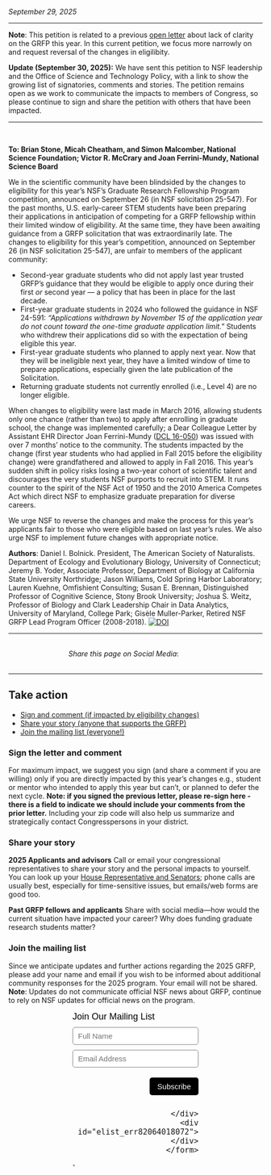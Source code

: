 *September 29, 2025*


----
**Note**: This petition is related to a previous [open letter](https://jasonjwilliamsny.github.io/grfp2025/) about lack of clarity on the GRFP this year. In this current petition, we focus more narrowly on and request reversal of the changes in eligilibity.

**Update (September 30, 2025):** We have sent this petition to NSF leadership and the Office of Science and Technology Policy, with a link to show the growing list of signatories, comments and stories. The petition remains open as we work to communicate the impacts to members of Congress, so please continue to sign and share the petition with others that have been impacted.

----
<br>

**To: Brian Stone, Micah Cheatham, and Simon Malcomber, National Science Foundation; Victor R. McCrary and Joan Ferrini-Mundy, National Science Board**

We in the scientific community have been blindsided by the changes to eligibility for this year’s NSF’s Graduate Research Fellowship Program competition, announced on September 26 (in NSF solicitation 25-547). For the past months, U.S. early-career STEM students have been preparing their applications in anticipation of competing for a GRFP fellowship within their limited window of eligibility. At the same time, they have been awaiting guidance from a GRFP solicitation that was extraordinarily late. The changes to eligibility for this year’s competition, announced on September 26 (in NSF solicitation 25-547), are unfair to members of the applicant community:

- Second-year graduate students who did not apply last year trusted GRFP’s guidance that they would be eligible to apply once during their first _or_ second year — a policy that has been in place for the last decade.
- First-year graduate students in 2024 who followed the guidance in NSF 24-591: _“Applications withdrawn by November 15 of the application year do not count toward the one-time graduate application limit.”_ Students who withdrew their applications did so with the expectation of being eligible this year. 
- First-year graduate students who planned to apply next year.  Now that they will be ineligible next year, they have a limited window of time to prepare applications, especially given the late publication of the Solicitation.
- Returning graduate students not currently enrolled (i.e., Level 4) are no longer eligible.

When changes to eligibility were last made in March 2016, allowing students only one chance (rather than two) to apply after enrolling in graduate school, the change was implemented carefully; a Dear Colleague Letter by Assistant EHR Director Joan Ferrini-Mundy ([DCL 16-050](https://www.nsf.gov/funding/opportunities/dcl-change-eligibility-nsf-graduate-research-fellowship-program/nsf16-050)) was issued with over 7 months’ notice to the community. The students impacted by the change (first year students who had applied in Fall 2015 before the eligibility change) were grandfathered and allowed to apply in Fall 2016. This year’s sudden shift in policy risks losing a two-year cohort of scientific talent and discourages the very students NSF purports to recruit into STEM. It runs counter to the spirit of the NSF Act of 1950  and the 2010 America Competes Act which direct NSF to emphasize graduate preparation for diverse careers.

We urge NSF to reverse the changes and make the process for this year’s applicants fair to those who were eligible based on last year’s rules. We also urge NSF to implement future changes with appropriate notice.

**Authors**: Daniel I. Bolnick. President, The American Society of Naturalists. Department of Ecology and Evolutionary Biology, University of Connecticut; Jeremy B. Yoder, Associate Professor, Department of Biology at California State University Northridge; Jason Williams, Cold Spring Harbor Laboratory; Lauren Kuehne, Omfishient Consulting; Susan E. Brennan, Distinguished Professor of Cognitive Science, Stony Brook University; Joshua S. Weitz, Professor of Biology and Clark Leadership Chair in Data Analytics, University of Maryland, College Park; Gisèle Muller-Parker, Retired NSF GRFP Lead Program Officer (2008-2018). [![DOI](https://zenodo.org/badge/1065774609.svg)](https://doi.org/10.5281/zenodo.17239535)

----

<style>
  .center-text {
    text-align: center;
  }
</style>

<div class="center-text">
<br>
<em>Share this page on Social Media</em>:

<!-- Load Font Awesome (via CDN) -->
<link
  rel="stylesheet"
  href="https://cdnjs.cloudflare.com/ajax/libs/font-awesome/6.5.2/css/all.min.css"
/>

<!-- Example: Linked Font Awesome icon -->
<a href="https://bsky.app/intent/compose?text=https%3A//laurenkuehne.github.io/grfpChanges/" target="_blank" rel="noopener noreferrer">
 <i class="fa-brands fa-bluesky"></i>
</a>&nbsp;&nbsp;&nbsp;

<a href="https://www.facebook.com/sharer/sharer.php?u=https%3A//laurenkuehne.github.io/grfpChanges/" target="_blank" rel="noopener noreferrer">
  <i class="fa-brands fa-facebook"></i>
</a>&nbsp;&nbsp;&nbsp;

<a href="https://twitter.com/intent/tweet?text=https%3A//laurenkuehne.github.io/grfpChanges/" target="_blank" rel="noopener noreferrer">
  <i class="fa-brands fa-x-twitter"></i>
</a>&nbsp;&nbsp;&nbsp;

<a href="https://www.linkedin.com/shareArticle?mini=true&url=https%3A//laurenkuehne.github.io/grfpChanges/" target="_blank" rel="noopener noreferrer">
  <i class="fa-brands fa-linkedin"></i>
</a>

</div>
<br>

----

## Take action

 - [Sign and comment (if impacted by eligibility changes)](https://laurenkuehne.github.io/grfpChanges/#sign-and-comment)
 - [Share your story (anyone that supports the GRFP)](https://laurenkuehne.github.io/grfpChanges/#share-your-story)
 - [Join the mailing list (everyone!)](https://laurenkuehne.github.io/grfpChanges/#join-the-mailing-list)

### Sign the letter and comment

For maximum impact, we suggest you sign (and share a comment if you are willing) only if you are directly impacted by this year’s changes e.g., student or mentor who intended to apply this year but can’t, or planned to defer the next cycle. **Note: if you signed the previous letter, please re-sign here - there is a field to indicate we should include your comments from the prior letter.** Including your zip code will also help us summarize and strategically contact Congresspersons in your district. 

<!-- Bravenet Embedded Service Code -->
<script src="https://apps.bravenet.com/go.js?service=guestbook;id=1;usernum=288440243" type="text/javascript" charset="utf-8"></script>

### Share your story

**2025 Applicants and advisors**
Call or email your congressional representatives to share your story and the personal impacts to yourself. You can look up your [House Representative and Senators](https://www.usa.gov/elected-officials); phone calls are usually best, especially for time-sensitive issues, but emails/web forms are good too.

**Past GRFP fellows and applicants**
Share with social media—how would the current situation have impacted your career? Why does funding graduate research students matter?

### Join the mailing list

Since we anticipate updates and further actions regarding the 2025 GRFP, please add your name and email if you wish to be informed about additional community responses for the 2025 program. Your email will not be shared. **Note**: Updates do not communicate official NSF news about GRFP, continue to rely on NSF updates for official news on the program.


  <!-- Start Bravenet.com Service Code -->
  <script type="text/javascript">
    function validate_elist_82064018072()
    {
      e = document.getElementById('elist_err82064018072');
      e.innerHTML="";
      regexPattern = "^[-!#$%&'*+./0-9=?A-Z^_`a-z{|}]+@[-!#$%&'*+/0-9=?A-Z^_`a-z{|}~.]+?.+[a-zA-Z]{2,4}$";
      if (!document.getElementById('elistaddress82064018072').value.match(regexPattern))
      {
        e.innerHTML += 'Invalid email address';
      }
      if (e.innerHTML != "") return false;
      return true;
    }
  </script>
  <!-- Start Bravenet.com Service Code -->
  <style type="text/css">
    .bravenet-subscribe {
      width:250px;
      font:normal 18px arial;
      margin:auto;
    }
    .bravenet-jointext {
      font:normal 18px arial;
      color:black;
      margin-bottom: 10px;
    }
    .bravenet-input {
      font: normal 15px arial;
      border: 1px solid grey;
      background: white;
      color: black;
      border-radius: 5px;
      padding: 5px 10px;
      height: 35px;
      margin-bottom: 10px;
      width: 100%;
      box-sizing: border-box;
      position: static;
      opacity: 1;
    }
    .bravenet-gobutton {
      font:normal 15px arial;
      border:0;
      background: black;
      color:white;
      border-radius:5px;
      padding:5px 15px;
      height:35px;
      margin-bottom:10px;
      position: static;
      opacity: 1;
    }
    .bravenet-footer {
      text-align:right;
      margin-bottom:10px;
      margin-top: 10px;
    }
    .bravenet-link {
      font: normal 12px arial;
      display:block;
    }
  </style>

  <div class="bravenet-subscribe">
    <form action="https://pub34.bravenet.com/elist/add.php" method="post" onsubmit="return validate_elist_82064018072();">
      <div class="bravenet-jointext">Join Our Mailing List</div>
      <input class="bravenet-input" type="text" id="elistname" name="ename" placeholder="Full Name">
      <input class="bravenet-input" type="text" name="emailaddress" id="elistaddress82064018072" placeholder="Email Address">
      <input type="hidden" name="usernum" value="2876504612">
      <input type="hidden" name="action" value="join">
      <div id="tags"><input type="hidden" name="tags[]" value="1743"></div>
      <div class="bravenet-footer">
        <input class="bravenet-gobutton" type="submit" name="submit" value="Subscribe">

      </div>
      <div id="elist_err82064018072"></div>
    </form>

  </div>
  `
  <!-- End Bravenet.com Service Code -->
